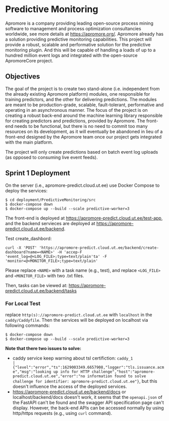 # Predictive Monitoring

Apromore is a company providing leading open-source process mining software to management and process optimization consultancies worldwide, see more details at https://apromore.org/. Apromore already has a solution providing predictive monitoring capabilities. This project will provide a robust, scalable and performative solution for the predictive monitoring plugin. And this will be capable of handling a loads of up to a hundred million event logs and integrated with the open-source ApromoreCore project.

## Objectives
The goal of the project is to create two stand-alone (i.e. independent from the already existing Apromore platform) modules, one responsible for training predictors, and the other for delivering predictions. The modules are meant to be production-grade, scalable, fault-tolerant, performative and operating in an asynchronous manner. The focus of the project is on creating a robust back-end around the machine learning library responsible for creating predictors and predictions, provided by Apromore. The front-end needs to be functional, but there is no need to commit too many resources on its development, as it will eventually be abandoned in lieu of a front-end designed by the Apromore team once our project gets integrated with the main platform.

The project will only create predictions based on batch event log uploads (as opposed to consuming live event feeds).

## Sprint 1 Deployment

On the server (i.e., apromore-predict.cloud.ut.ee) use Docker Compose to deploy the services:
```
$ cd deployment/PredictiveMonitoring/src
$ docker-compose down
$ docker-compose up --build --scale predictive-worker=3
```

The front-end is deployed at https://apromore-predict.cloud.ut.ee/test-app, and the backend servieces are deployed at https://apromore-predict.cloud.ut.ee/backend.

Test create_dashbord: 
```
curl -X 'POST' 'https://apromore-predict.cloud.ut.ee/backend/create-dashboard?name=<NAME>' -H 'accep-F 'event_log=@<LOG_FILE>;type=text/plain'ta' -F 'monitor=@<MONITOR_FILE>;type=text/plain'
```
Please replace `<NAME>` with a task name (e.g., test),  and replace `<LOG_FILE>` and `<MONITOR_FILE>` with two .txt files.

Then, tasks can be viewed at: https://apromore-predict.cloud.ut.ee/backend/tasks

### For Local Test
replace `http(s)://apromore-predict.cloud.ut.ee` with `localhost` in the `caddy/Caddyfile`.
Then the services will be deployed on localhost via following commands:
```
$ docker-compose down
$ docker-compose up --build --scale predictive-worker=3
```

**Note that there two issues to solve:**
- caddy service keep warning about tsl certifiction: `caddy_1              | {"level":"error","ts":1629003349.6657908,"logger":"tls.issuance.acme","msg":"looking up info for HTTP challenge","host":"apromore-predict.cloud.ut.ee","error":"no information found to solve challenge for identifier: apromore-predict.cloud.ut.ee"}`, but this doesn't influence the access of the deployed services.
- https://apromore-predict.cloud.ut.ee/backend/docs or localhost/backend/docs doesn't work, it seems that the `openapi.json` of the FastAPI can't be found and the swagger API specification page can't display. However, the back-end APIs can be accessed normally by using http/https requests (e.g., using `curl` command). 